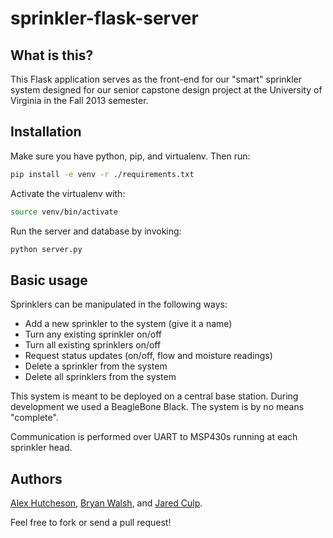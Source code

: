 sprinkler-flask-server
======================

What is this?
-------------

This Flask application serves as the front-end for our "smart" sprinkler system designed for our senior capstone design project at the University of Virginia in the Fall 2013 semester.

Installation
------------

Make sure you have python, pip, and virtualenv. Then run:

```bash
pip install -e venv -r ./requirements.txt
```

Activate the virtualenv with:

```bash
source venv/bin/activate
```

Run the server and database by invoking:

```bash
python server.py
```

Basic usage
-----------

Sprinklers can be manipulated in the following ways:

*   Add a new sprinkler to the system (give it a name)
*   Turn any existing sprinkler on/off
*   Turn all existing sprinklers on/off
*   Request status updates (on/off, flow and moisture readings)
*   Delete a sprinkler from the system
*   Delete all sprinklers from the system

This system is meant to be deployed on a central base station. During development we used a BeagleBone Black. The system is by no means "complete".

Communication is performed over UART to MSP430s running at each sprinkler head.

Authors
-------

[Alex Hutcheson](http://github.com/alexhutcheson), [Bryan Walsh](http://github.com/walshycakes), and [Jared Culp](http://github.com/jaredculp).

Feel free to fork or send a pull request!
